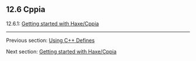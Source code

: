 ## 12.6 Cppia

12.6.1: [Getting started with Haxe/Cppia](target-cppia-getting-started.md)

---

Previous section: [Using C++ Defines](target-cpp-defines.md)

Next section: [Getting started with Haxe/Cppia](target-cppia-getting-started.md)